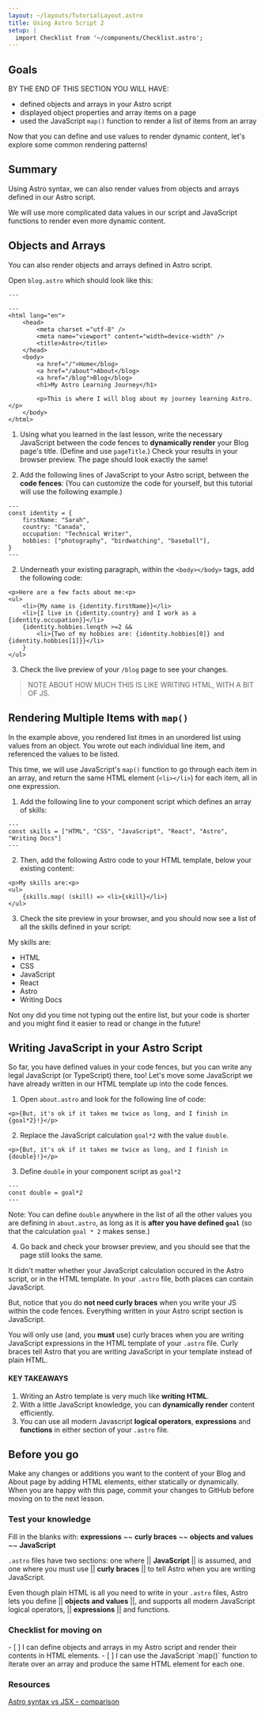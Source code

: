```yaml
---
layout: ~/layouts/TutorialLayout.astro
title: Using Astro Script 2
setup: |
  import Checklist from '~/components/Checklist.astro';
---
```


## Goals

BY THE END OF THIS SECTION YOU WILL HAVE:
- defined objects and arrays in your Astro script
- displayed object properties and array items on a page
- used the JavaScript `map()` function to render a list of items from an array

Now that you can define and use values to render dynamic content, let's explore some common rendering patterns!

## Summary
Using Astro syntax, we can also render values from objects and arrays defined in our Astro script.

We will use more complicated data values in our script and JavaScript functions to render even more dynamic content.

## Objects and Arrays

You can also render objects and arrays defined in Astro script.

Open `blog.astro` which should look like this:

```astro
---

---
<html lang="en">
    <head>
        <meta charset ="utf-8" />
        <meta name="viewport" content="width=device-width" />
        <title>Astro</title>
    </head>
    <body>
        <a href="/">Home</blog>
        <a href="/about">About</blog>
        <a href="/blog">Blog</blog>
        <h1>My Astro Learning Journey</h1>

        <p>This is where I will blog about my journey learning Astro.</p>
    </body>
</html>
```

1. Using what you learned in the last lesson, write the necessary JavaScript between the code fences to **dynamically render** your Blog page's title. (Define and use `pageTitle`.) Check your results in your browser preview. The page should look exactly the same!

1. Add the following lines of JavaScript to your Astro script, between the **code fences**:
(You can customize the code for yourself, but this tutorial will use the following example.)
```astro
---
const identity = {
    firstName: "Sarah",
    country: "Canada",
    occupation: "Technical Writer",
    hobbies: ["photography", "birdwatching", "baseball"],
}
---
```
2. Underneath your existing paragraph, within the `<body></body>` tags, add the following code:

```astro
<p>Here are a few facts about me:<p>
<ul>
    <li>{My name is {identity.firstName}}</li>
    <li>{I live in {identity.country} and I work as a {identity.occupation}}</li>
    {identity.hobbies.length >=2 && 
        <li>{Two of my hobbies are: {identity.hobbies[0]} and {identity.hobbies[1]}}</li>
    } 
</ul>
```

3. Check the live preview of your `/blog` page to see your changes.

> NOTE ABOUT HOW MUCH THIS IS LIKE WRITING HTML, WITH A BIT OF JS.


## Rendering Multiple Items with `map()`

In the example above, you rendered list itmes in an unordered list using values from an object. You wrote out each individual line item, and referenced the values to be listed.

This time, we will use JavaScript's `map()` function to go through each item in an array, and return the same HTML element (`<li></li>`) for each item, all in one expression.

1. Add the following line to your component script which defines an array of skills:
```astro
---
const skills = ["HTML", "CSS", "JavaScript", "React", "Astro", "Writing Docs"]
---
```
2. Then, add the following Astro code to your HTML template, below your existing content:
```astro
<p>My skills are:<p>
<ul>
    {skills.map( (skill) => <li>{skill}</li>}
</ul>
```
3. Check the site preview in your browser, and you should now see a list of all the skills defined in your script:

My skills are:
- HTML
- CSS
- JavaScript
- React
- Astro
- Writing Docs

Not ony did you time not typing out the entire list, but your code is shorter and you might find it easier to read or change in the future!

## Writing JavaScript in your Astro Script

So far, you have defined values in your code fences, but you can write any legal JavaScript (or TypeScript) there, too! Let's move some JavaScript we have already written in our HTML template up into the code fences.

1. Open `about.astro` and look for the following line of code:

```astro
<p>{But, it's ok if it takes me twice as long, and I finish in {goal*2}!}</p>
```
2. Replace the JavaScript calculation `goal*2` with the value `double`.
```astro
<p>{But, it's ok if it takes me twice as long, and I finish in {double}!}</p>
```
3. Define `double` in your component script as `goal*2`

```astro
---
const double = goal*2
---
```
Note: You can define `double` anywhere in the list of all the other values you are defining in `about.astro`, as long as it is **after you have defined `goal`** (so that the calculation `goal * 2` makes sense.)

4. Go back and check your browser preview, and you should see that the page still looks the same. 

It didn't matter whether your JavaScript calculation occured in the Astro script, or in the HTML template. In your `.astro` file, both places can contain JavaScript.

But, notice that you do **not need curly braces** when you write your JS within the code fences. Everything written in your Astro script section is JavaScript.

You will only use (and, you **must** use) curly braces when you are writing JavaScript expressions in the HTML template of your `.astro` file. Curly braces tell Astro that you are writing JavaScript in your template instead of plain HTML.

#### KEY TAKEAWAYS
1. Writing an Astro template is very much like **writing HTML**.
2. With a little JavaScript knowledge, you can **dynamically render** content efficiently.
3. You can use all modern Javascript **logical operators**, **expressions** and **functions** in either section of your `.astro` file.

## Before you go

Make any changes or additions you want to the content of your Blog and About page by adding HTML elements, either statically or dynamically. When you are happy with this page, commit your changes to GitHub before moving on to the next lesson.

### Test your knowledge

Fill in the blanks with: **expressions** ~~ **curly braces** ~~ **objects and values** ~~ **JavaScript** 

`.astro` files have two sections: one where || **JavaScript** || is assumed, and one where you must use || **curly braces** || to tell Astro when you are writing JavaScript.

Even though plain HTML is all you need to write in your `.astro` files, Astro lets you define || **objects and values** ||, and supports all modern JavaScript logical operators, || **expressions** || and functions.

### Checklist for moving on

<Checklist>
- [ ] I can define objects and arrays in my Astro script and render their contents in HTML elements.
- [ ] I can use the JavaScript `map()` function to iterate over an array and produce the same HTML element for each one. 
</Checklist>

### Resources

[Astro syntax vs JSX - comparison](/en/comparing-astro-vs-other-tools/#astro-vs-jsx)
